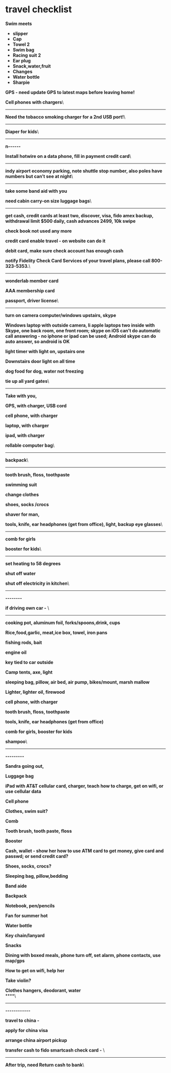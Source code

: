 # travel checklist

**Swim meets**

* **slipper**
* **Cap**
* **Towel 2**
* **Swim bag**
* **Racing suit 2**
* **Ear plug**
* **Snack,water,fruit**
* **Changes**
* **Water bottle**
* **Sharpie**

**GPS - need update GPS to latest maps before leaving home!**&#x20;

**Cell phones with chargers**\
****

**Need the tobacco smoking charger for a 2nd USB port!**\
****

**Diaper for kids**\
****

**n------**

**Install hotwire on a data phone, fill in payment credit card**\
****

**indy airport economy parking, note shuttle stop number, also poles have numbers but can’t see at night**\
****

**take some band aid with you**

**need cabin carry-on size luggage bags**\
****

**get cash, credit cards at least two, discover, visa, fido amex backup, withdrawal limit $500 daily, cash advances 2499, 10k swipe**

**check book not used any more**

**credit card enable travel - on website can do it**

**debit card, make sure check account has enough cash**

**notify Fidelity Check Card Services of your travel plans, please call 800-323-5353.**\
****

**wonderlab member card**

**AAA membership card**

**passport, driver license**\
****

**turn on camera computer/windows upstairs, skype**

**Windows laptop with outside camera, li apple laptops two inside with Skype, one back room, one front room; skype on iOS can’t do automatic call answering - no iphone or ipad can be used; Android skype can do auto answer, so android is OK**

**light timer with light on, upstairs one**

**Downstairs door light on all time**

**dog food for dog, water not freezing**&#x20;

**tie up all yard gates**\
****

**Take with you,**

**GPS, with charger, USB cord**

**cell phone, with charger**

**laptop, with charger**

**ipad, with charger**

**rollable computer bag**\
****

**backpack**\
****

**tooth brush, floss, toothpaste**

**swimming suit**

**change clothes**

**shoes, socks /crocs**

**shaver for man,**&#x20;

**tools, knife, ear headphones (get from office), light, backup eye glasses**\
****

**comb for girls**

**booster for kids**\
****

**set heating to 58 degrees**

**shut off water**

**shut off electricity in kitchen**\
****

**--------**

**if driving own car -** \
****

**cooking pot, aluminum foil, forks/spoons,drink, cups**

**Rice,food,garlic, meat,ice box, towel, iron pans**

**fishing rods, bait**

**engine oil**

**key tied to car outside**

**Camp tents, axe, light**

**sleeping bag, pillow, air bed, air pump, bikes/mount, marsh mallow**

**Lighter, lighter oil, firewood**

**cell phone, with charger**

**tooth brush, floss, toothpaste**

**tools, knife, ear headphones (get from office)**

**comb for girls, booster for kids**

**shampoo**\
****

**---------**

**Sandra going out,**

**Luggage bag**

**iPad with AT\&T cellular card, charger, teach how to charge, get on wifi, or use cellular data**

**Cell phone**

**Clothes, swim suit?**

**Comb**

**Tooth brush, tooth paste, floss**

**Booster**

**Cash, wallet - show her how to use ATM card to get money, give card and passwd; or send credit card?**

**Shoes, socks, crocs?**

**Sleeping bag, pillow,bedding**

**Band aide**

**Backpack**&#x20;

**Notebook, pen/pencils**

**Fan for summer hot**

**Water bottle**

**Key chain/lanyard**

**Snacks**

**Dining with boxed meals, phone turn off, set alarm, phone contacts, use map/gps**

**How to get on wifi, help her**

**Take violin?**

**Clothes hangers, deodorant, water**\
****\
****

**------------**

**travel to china -**&#x20;

**apply for china visa**

**arrange china airport pickup**

**transfer cash to fido smartcash check card -** \
****

**After trip, need Return cash to bank**\
